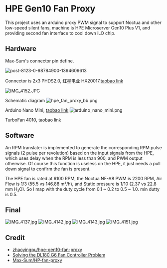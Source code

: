 # HPE Gen10 Fan Proxy

This project uses an arduino proxy PWM signal to support Noctua and other low-speed silent fans, machine is HPE Microserver Gen10 Plus V1, and providing second fan interface to cool down iLO chip.

## Hardware

Max-Sum's connector pin define.

![post-8123-0-98784900-1394609613](https://raw.githubusercontent.com/Max-Sum/HP-fan-proxy/master/images/post-8123-0-98784900-1394609613.png)

Connector is 2x3 PHDS2.0, 红星电业 HX20017.[taobao link](https://m.tb.cn/h.gZnKOee5pgJFSKW) 

![IMG_4152.JPG](https://raw.githubusercontent.com/zhaoyingpu/hpe-gen10-fan-proxy/master/images/IMG_4152.JPG)

Schematic diagram
![hpe_fan_proxy_bb.png](https://raw.githubusercontent.com/zhaoyingpu/hpe-gen10-fan-proxy/master/images/hpe_fan_proxy_bb.png)

Arduino Nano Mini, [taobao link](https://m.tb.cn/h.gZMNWzPMlKCnLvb) 
![arduino_nano_mini.png](https://raw.githubusercontent.com/zhaoyingpu/hpe-gen10-fan-proxy/master/images/arduino_nano_mini.png)

TurboFan 4010, [taobao link](https://m.tb.cn/h.g01uqRhDhxVOKu0) 

## Software

An RPM translater is implemented to generate the corresponding RPM pulse signals (2 pulse per revolution) based on the input signals from the HPE, which uses delay when the RPM is less than 900, and PWM output otherwise. Of course this function is useless on the HPE, it just needs a pull down signal to confirm the fan is present.

The HPE fan is rated at 6100 RPM, the Noctua NF-A8 PWM is 2200 RPM, Air Flow is 1/3 (55.5 vs 146.88 m³/h), and Static pressure is 1/10 (2.37 vs 22.8 mm H₂O). So I map with the duty cycle from 0.1 ~ 0.2 to 0.5 ~ 1.0. min dutty is 0.5.

## Final

![IMG_4137.jpg](https://raw.githubusercontent.com/zhaoyingpu/hpe-gen10-fan-proxy/master/images/IMG_4137.jpg)
![IMG_4142.jpg](https://raw.githubusercontent.com/zhaoyingpu/hpe-gen10-fan-proxy/master/images/IMG_4142.jpg)
![IMG_4143.jpg](https://raw.githubusercontent.com/zhaoyingpu/hpe-gen10-fan-proxy/master/images/IMG_4143.jpg)
![IMG_4151.jpg](https://raw.githubusercontent.com/zhaoyingpu/hpe-gen10-fan-proxy/master/images/IMG_4151.jpg)

## Credit

- [zhaoyingpu/hpe-gen10-fan-proxy](https://github.com/zhaoyingpu/hpe-gen10-fan-proxy)
- [Solving the DL180 G6 Fan Controller Problem](https://www.chamberofunderstanding.co.uk/2019/02/16/solving-the-dl180-g6-fan-controller-problem)
- [Max-Sum/HP-fan-proxy](https://github.com/Max-Sum/HP-fan-proxy)
